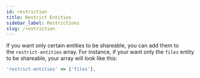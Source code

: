 ```yaml
---
id: restriction
title: Restrict Entities
sidebar_label: Restrictions
slug: /restriction
---
```


If you want only certain entities to be shareable, you can add them to the `restrict-entities` array. For instance, if your want only the `files` entity to be shareable, your array will look like this:

```jsx
'restrict-entities' => ['files'],
```

